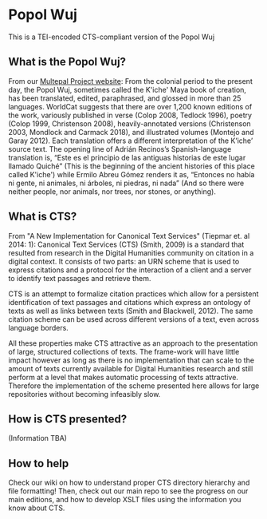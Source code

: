 # Popol Wuj
This is a TEI-encoded CTS-compliant version of the Popol Wuj

## What is the Popol Wuj?
From our [Multepal Project website](http://multepal.spanitalport.virginia.edu/): From the colonial period to the present day, the Popol Wuj, sometimes called the K'iche' Maya book of creation, has been translated, edited, paraphrased, and glossed in more than 25 languages. WorldCat suggests that there are over 1,200 known editions of the work, variously published in verse (Colop 2008, Tedlock 1996), poetry (Colop 1999, Christenson 2008), heavily-annotated versions (Christenson 2003, Mondlock and Carmack 2018), and illustrated volumes (Montejo and Garay 2012). Each translation offers a different interpretation of the K’iche’ source text. The opening line of Adrián Recinos’s Spanish-language translation is, “Este es el principio de las antiguas historias de este lugar llamado Quiché” (This is the beginning of the ancient histories of this place called K'iche') while Ermilo Abreu Gómez renders it as, “Entonces no había ni gente, ni animales, ni árboles, ni piedras, ni nada” (And so there were neither people, nor animals, nor trees, nor stones, or anything).

## What is CTS?
From "A New Implementation for Canonical Text Services" (Tiepmar et. al 2014: 1): Canonical Text Services (CTS) (Smith, 2009) is a standard that resulted from research in the Digital Humanities community on citation in a digital context. It consists of two parts: an URN scheme that is used to express citations and a protocol for the interaction of a client and a server to identify text passages and retrieve them.

CTS is an attempt to formalize citation practices which allow for a persistent identification of text passages and citations which express an ontology of texts as well as links between texts (Smith and Blackwell, 2012). The same citation scheme can be used across different versions of a text, even across language borders.

All these properties make CTS attractive as an approach to the presentation of large, structured collections of texts. The frame-work will have little impact however as long as there is no implementation that can scale to the amount of texts currently available for Digital Humanities research and still perform at a level that makes automatic processing of texts attractive. Therefore the implementation of the scheme presented here allows for large repositories without becoming infeasibly slow.

## How is CTS presented?
(Information TBA)

## How to help
Check our wiki on how to understand proper CTS directory hierarchy and file formatting! Then, check out our main repo to see the progress on our main editions, and how to develop XSLT files using the information you know about CTS.

